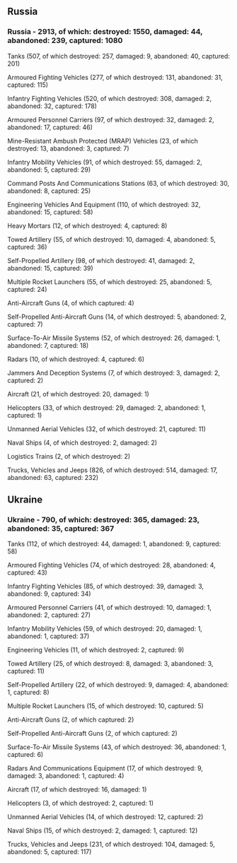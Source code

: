 
 
 ## Russia
 
 ### Russia - 2913, of which: destroyed: 1550, damaged: 44, abandoned: 239, captured: 1080

 

 

 Tanks (507, of which destroyed: 257, damaged: 9, abandoned: 40, captured: 201)

 Armoured Fighting Vehicles (277, of which destroyed: 131, abandoned: 31, captured: 115)

 Infantry Fighting Vehicles (520, of which destroyed: 308, damaged: 2, abandoned: 32, captured: 178)

 Armoured Personnel Carriers (97, of which destroyed: 32, damaged: 2, abandoned: 17, captured: 46)

 Mine-Resistant Ambush Protected (MRAP) Vehicles (23, of which destroyed: 13, abandoned: 3, captured: 7)

 Infantry Mobility Vehicles (91, of which destroyed: 55, damaged: 2, abandoned: 5, captured: 29)

 Command Posts And Communications Stations (63, of which destroyed: 30, abandoned: 8, captured: 25)

 Engineering Vehicles And Equipment (110, of which destroyed: 32, abandoned: 15, captured: 58)

 Heavy Mortars (12, of which destroyed: 4, captured: 8)

 Towed Artillery (55, of which destroyed: 10, damaged: 4, abandoned: 5, captured: 36)

 Self-Propelled Artillery (98, of which destroyed: 41, damaged: 2, abandoned: 15, captured: 39)

 Multiple Rocket Launchers (55, of which destroyed: 25, abandoned: 5, captured: 24)

 Anti-Aircraft Guns (4, of which captured: 4)

 Self-Propelled Anti-Aircraft Guns (14, of which destroyed: 5, abandoned: 2, captured: 7)

 Surface-To-Air Missile Systems (52, of which destroyed: 26, damaged: 1, abandoned: 7, captured: 18)

 Radars (10, of which destroyed: 4, captured: 6)

 Jammers And Deception Systems (7, of which destroyed: 3, damaged: 2, captured: 2)

 Aircraft (21, of which destroyed: 20, damaged: 1)

 Helicopters (33, of which destroyed: 29, damaged: 2, abandoned: 1, captured: 1)

 Unmanned Aerial Vehicles (32, of which destroyed: 21, captured: 11)

 Naval Ships (4, of which destroyed: 2, damaged: 2)

 Logistics Trains (2, of which destroyed: 2)

 Trucks, Vehicles and Jeeps (826, of which destroyed: 514, damaged: 17, abandoned: 63, captured: 232)

 
 
 ## Ukraine
 
 ### Ukraine - 790, of which: destroyed: 365, damaged: 23, abandoned: 35, captured: 367

 

 

 Tanks (112, of which destroyed: 44, damaged: 1, abandoned: 9, captured: 58)

 Armoured Fighting Vehicles (74, of which destroyed: 28, abandoned: 4, captured: 43)

 Infantry Fighting Vehicles (85, of which destroyed: 39, damaged: 3, abandoned: 9, captured: 34)

 Armoured Personnel Carriers (41, of which destroyed: 10, damaged: 1, abandoned: 2, captured: 27)

 Infantry Mobility Vehicles (59, of which destroyed: 20, damaged: 1, abandoned: 1, captured: 37)

 Engineering Vehicles (11, of which destroyed: 2, captured: 9)

 Towed Artillery (25, of which destroyed: 8, damaged: 3, abandoned: 3, captured: 11)

 Self-Propelled Artillery (22, of which destroyed: 9, damaged: 4, abandoned: 1, captured: 8)

 Multiple Rocket Launchers (15, of which destroyed: 10, captured: 5)

 Anti-Aircraft Guns (2, of which captured: 2)

 Self-Propelled Anti-Aircraft Guns (2, of which captured: 2)

 Surface-To-Air Missile Systems (43, of which destroyed: 36, abandoned: 1, captured: 6)

 

 

 Radars And Communications Equipment (17, of which destroyed: 9, damaged: 3, abandoned: 1, captured: 4)

 Aircraft (17, of which destroyed: 16, damaged: 1)

 Helicopters (3, of which destroyed: 2, captured: 1)

 Unmanned Aerial Vehicles (14, of which destroyed: 12, captured: 2)

 Naval Ships (15, of which destroyed: 2, damaged: 1, captured: 12)

 Trucks, Vehicles and Jeeps (231, of which destroyed: 104, damaged: 5, abandoned: 5, captured: 117)

